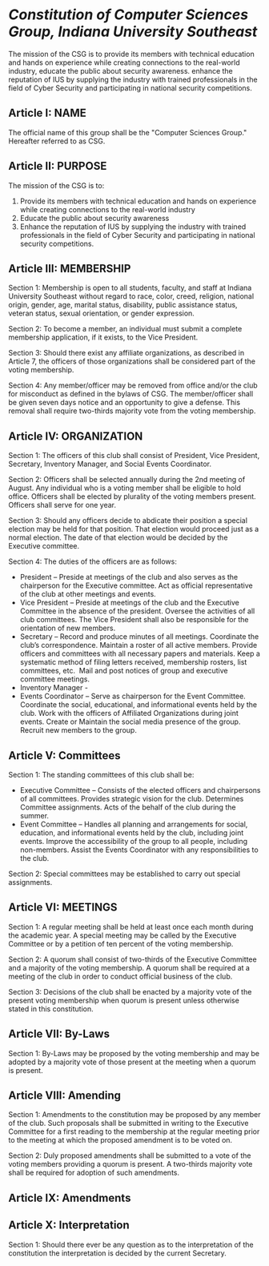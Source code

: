 # _Constitution of Computer Sciences Group, Indiana University Southeast_

The mission of the CSG is to provide its members with
technical education and hands on experience while creating connections
to the real-world industry, educate the public about security awareness.
enhance the reputation of IUS by supplying the industry with trained
professionals in the field of Cyber Security and participating in
national security competitions.

## Article I: NAME

The official name of this group shall be the "Computer
Sciences Group." Hereafter referred to as CSG.


## Article II: PURPOSE

The mission of the CSG is to:

1.  Provide its members with technical education and
    hands on experience while creating connections to the real-world
    industry
2.  Educate the public about security awareness
3.  Enhance the reputation of IUS
    by supplying the industry with trained professionals in the field of
    Cyber Security and participating in national security
    competitions.



## Article III: MEMBERSHIP



Section 1: Membership is open to all students, faculty, and staff at Indiana University Southeast
without regard to race, color, creed, religion, national origin, gender,
age, marital status, disability, public assistance status, veteran
status, sexual orientation, or gender expression.



Section 2: To become a
member, an individual must submit a complete membership application, if
it exists, to the Vice President.



Section 3: Should there
exist any affiliate organizations, as described in Article 7, the
officers of those organizations shall be considered part of the voting
membership.



Section 4: Any
member/officer may be removed from office and/or the club for misconduct
as defined in the bylaws of CSG. The member/officer shall be given seven
days notice and an opportunity to give a defense. This removal shall
require two-thirds majority vote from the voting membership. 



## Article IV: ORGANIZATION



Section 1: The officers
of this club shall consist of President, Vice President, Secretary,
Inventory Manager, and Social Events Coordinator.



Section 2: Officers
shall be selected annually during the
2nd meeting of
August. Any individual who is a voting member shall be eligible to hold
office. Officers shall be elected by plurality of the voting members
present. Officers shall serve for one year.



Section 3: Should any
officers decide to abdicate their position a special election may be
held for that position. That election would proceed just as a normal
election. The date of that election would be decided by the Executive
committee.



Section 4: The duties
of the officers are as follows:

  - President – Preside at
    meetings of the club and also serves as the chairperson for the
    Executive committee. Act as official representative of the club at
    other meetings and events.
  - Vice President – Preside at
    meetings of the club and the Executive Committee in the absence of
    the president. Oversee the activities of all club committees. The Vice President shall also be
    responsible for the orientation of new members.
  - Secretary – Record and
    produce minutes of all meetings. Coordinate the club’s
    correspondence. Maintain a roster of all active members. Provide
    officers and committees with all necessary papers and materials.
    Keep a systematic method of filing letters received, membership
    rosters, list committees, etc.  Mail and post notices of group and
    executive committee meetings.
  - Inventory Manager - 
  - Events Coordinator – Serve
    as chairperson for the Event Committee. Coordinate the social,
    educational, and informational events held by the club. Work with
    the officers of Affiliated Organizations during joint events. Create
    or Maintain the social media presence of the group. Recruit new
    members to the group.



## Article V: Committees



Section 1: The standing
committees of this club shall be:



  - Executive Committee –
    Consists of the elected officers and chairpersons of all committees.
    Provides strategic vision for the club. Determines Committee
    assignments. Acts of the behalf of the club during the
    summer.
  - Event Committee – Handles
    all planning and arrangements for social, education, and
    informational events held by the club, including joint events.
    Improve the accessibility of the group to all people, including
    non-members. Assist the Events Coordinator with any responsibilities
    to the club. 



Section 2: Special
committees may be established to carry out special assignments.



## Article VI: MEETINGS



Section 1: A regular
meeting shall be held at least once each month during the academic year.
A special meeting may be called by the Executive Committee or by a
petition of ten percent of the voting membership.



Section 2: A quorum
shall consist of two-thirds of the Executive Committee and a majority of
the voting membership. A quorum shall be required at a meeting of the
club in order to conduct official business of the club. 



Section 3: Decisions of
the club shall be enacted by a majority vote of the present voting
membership when quorum is present unless otherwise stated in this
constitution.



## Article VII: By-Laws



Section 1: By-Laws may
be proposed by the voting membership and may be adopted by a majority
vote of those present at the meeting when a quorum is present.



## Article VIII: Amending



Section 1: Amendments to
the constitution may be proposed by any member of the club. Such
proposals shall be submitted in writing to the Executive Committee for a
first reading to the membership at the regular meeting prior to the
meeting at which the proposed amendment is to be voted on.



Section 2: Duly proposed
amendments shall be submitted to a vote of the voting members providing
a quorum is present. A two-thirds majority vote shall be required for
adoption of such amendments.



## Article IX: Amendments



## Article X: Interpretation



Section 1: Should
there ever be any question as to the interpretation of the constitution
the interpretation is decided by the current Secretary.
